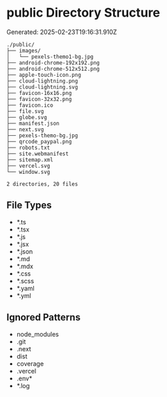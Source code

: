 # public Directory Structure
Generated: 2025-02-23T19:16:31.910Z

```
./public/
├── images/
│   └── pexels-themo1-bg.jpg
├── android-chrome-192x192.png
├── android-chrome-512x512.png
├── apple-touch-icon.png
├── cloud-lightning.png
├── cloud-lightning.svg
├── favicon-16x16.png
├── favicon-32x32.png
├── favicon.ico
├── file.svg
├── globe.svg
├── manifest.json
├── next.svg
├── pexels-themo-bg.jpg
├── qrcode_paypal.png
├── robots.txt
├── site.webmanifest
├── sitemap.xml
├── vercel.svg
└── window.svg

2 directories, 20 files

```

## File Types
- *.ts
- *.tsx
- *.js
- *.jsx
- *.json
- *.md
- *.mdx
- *.css
- *.scss
- *.yaml
- *.yml

## Ignored Patterns
- node_modules
- .git
- .next
- dist
- coverage
- .vercel
- .env*
- *.log
